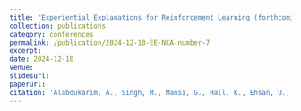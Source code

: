 ```yaml
---
title: "Experiential Explanations for Reinforcement Learning (forthcoming)"
collection: publications
category: conferences
permalink: /publication/2024-12-10-EE-NCA-number-7
excerpt:
date: 2024-12-10
venue:
slidesurl:
paperurl:
citation: 'Alabdukarim, A., Singh, M., Mansi, G., Hall, K., Ehsan, U., and Riedl, M. Experiential Explanations for Reinforcement Learning. Nerual Computing and Applications 2024. (forthcoming)'
---
```

